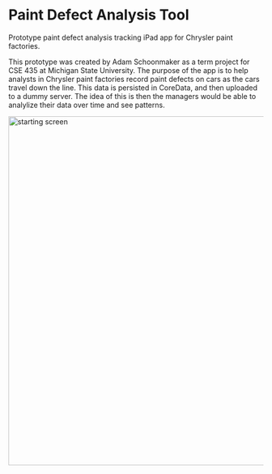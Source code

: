 # Paint Defect Analysis Tool

Prototype paint defect analysis tracking iPad app for Chrysler paint factories.

This prototype was created by Adam Schoonmaker as a term project for CSE 435 at Michigan State University. The purpose of the app is to help analysts in Chrysler paint factories record paint defects on cars as the cars travel down the line. This data is persisted in CoreData, and then uploaded to a dummy server. The idea of this is then the managers would be able to analylize their data over time and see patterns.

<img width="688" alt="starting screen" src="https://cloud.githubusercontent.com/assets/7013639/12734731/505dd5b6-c910-11e5-8c29-2ab6938a5efb.png">
